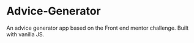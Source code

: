 # Advice-Generator
An advice generator app based on the Front end mentor challenge. 
Built with vanilla JS.
